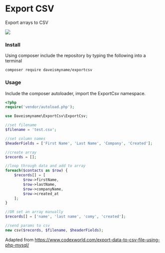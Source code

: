 # Export CSV
Export arrays to CSV

![](https://repository-images.githubusercontent.com/162601250/24fed580-4856-11eb-8677-a058f79714c5)

### Install

Using composer include the repository by typing the following into a terminal

```
composer require daveismyname/exportcsv
```

### Usage

Include the composer autoloader, import the ExportCsv namespace.


```php
<?php
require('vendor/autoload.php');

use Daveismyname\ExportCsv\ExportCsv;

//set filename
$filename = 'test.csv';

//set column names
$headerFields = ['First Name', 'Last Name', 'Company', 'Created'];

//create array
$records = [];

//loop through data and add to array
foreach($contacts as $row) {
    $records[] = [
        $row->firstName,
        $row->lastName,
        $row->companyName,
        $row->created_at
    ];
}

//OR set an array manually
$records[] = ['name', 'last name', 'comy', 'created'];

//send params to csv
new csv($records, $filename, $headerFields);
```

Adapted from https://www.codexworld.com/export-data-to-csv-file-using-php-mysql/
